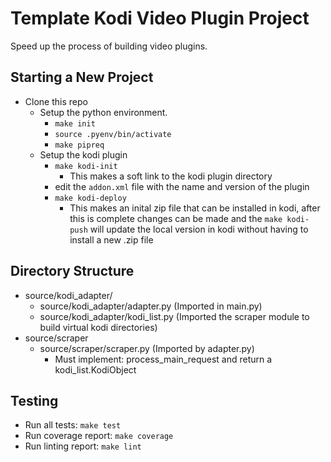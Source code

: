 # Template Kodi Video Plugin Project
Speed up the process of building video plugins.

## Starting a New Project

- Clone this repo
  - Setup the python environment.
    - `make init`
    - `source .pyenv/bin/activate`
    - `make pipreq`
  - Setup the kodi plugin
    - `make kodi-init`
      - This makes a soft link to the kodi plugin directory
    - edit the `addon.xml` file with the name and version of the plugin
    - `make kodi-deploy`
      - This makes an inital zip file that can be installed in kodi, after this is complete changes can be made and the `make kodi-push` will update the local version in kodi without having to install a new .zip file

## Directory Structure
- source/kodi_adapter/
  - source/kodi_adapter/adapter.py (Imported in main.py)
  - source/kodi_adapter/kodi_list.py (Imported the scraper module to build virtual kodi directories)
- source/scraper
  - source/scraper/scraper.py (Imported by adapter.py) 
    - Must implement: process_main_request and return a kodi_list.KodiObject

## Testing
- Run all tests: `make test`
- Run coverage report: `make coverage`
- Run linting report: `make lint`
